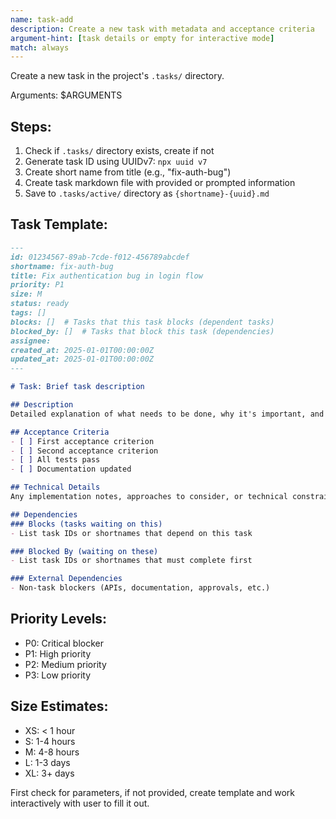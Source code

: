 ```yaml
---
name: task-add
description: Create a new task with metadata and acceptance criteria
argument-hint: [task details or empty for interactive mode]
match: always
---
```


Create a new task in the project's `.tasks/` directory.

Arguments: $ARGUMENTS

## Steps:
1. Check if `.tasks/` directory exists, create if not
2. Generate task ID using UUIDv7: `npx uuid v7`
3. Create short name from title (e.g., "fix-auth-bug")
4. Create task markdown file with provided or prompted information
5. Save to `.tasks/active/` directory as `{shortname}-{uuid}.md`

## Task Template:
```markdown
---
id: 01234567-89ab-7cde-f012-456789abcdef
shortname: fix-auth-bug
title: Fix authentication bug in login flow
priority: P1
size: M
status: ready
tags: []
blocks: []  # Tasks that this task blocks (dependent tasks)
blocked_by: []  # Tasks that block this task (dependencies)
assignee:
created_at: 2025-01-01T00:00:00Z
updated_at: 2025-01-01T00:00:00Z
---

# Task: Brief task description

## Description
Detailed explanation of what needs to be done, why it's important, and any relevant context.

## Acceptance Criteria
- [ ] First acceptance criterion
- [ ] Second acceptance criterion
- [ ] All tests pass
- [ ] Documentation updated

## Technical Details
Any implementation notes, approaches to consider, or technical constraints.

## Dependencies
### Blocks (tasks waiting on this)
- List task IDs or shortnames that depend on this task

### Blocked By (waiting on these)
- List task IDs or shortnames that must complete first

### External Dependencies
- Non-task blockers (APIs, documentation, approvals, etc.)
```

## Priority Levels:
- P0: Critical blocker
- P1: High priority
- P2: Medium priority
- P3: Low priority

## Size Estimates:
- XS: < 1 hour
- S: 1-4 hours
- M: 4-8 hours
- L: 1-3 days
- XL: 3+ days

First check for parameters, if not provided, create template and work interactively with user to fill it out.